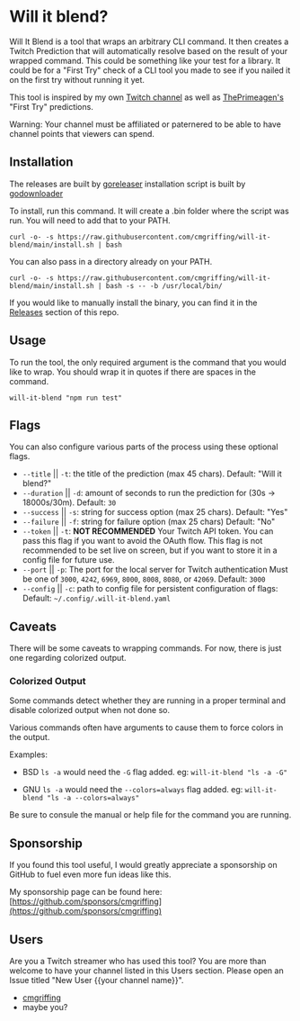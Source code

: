 # Will it blend?

Will It Blend is a tool that wraps an arbitrary CLI command. It then creates a Twitch Prediction that will automatically resolve based on the result of your wrapped command. This could be something like your test for a library. It could be for a "First Try" check of a CLI tool you made to see if you nailed it on the first try without running it yet.

This tool is inspired by my own [Twitch channel](https://www.twitch.tv/cmgriffing) as well as [ThePrimeagen's](https://www.twitch.tv/theprimeagen) "First Try" predictions.

Warning: Your channel must be affiliated or paternered to be able to have channel points that viewers can spend.

## Installation

The releases are built by [goreleaser](https://github.com/goreleaser/goreleaser) installation script is built by [godownloader](https://github.com/goreleaser/godownloader)

To install, run this command. It will create a .bin folder where the script was run. You will need to add that to your PATH.

```
curl -o- -s https://raw.githubusercontent.com/cmgriffing/will-it-blend/main/install.sh | bash
```

You can also pass in a directory already on your PATH.

```
curl -o- -s https://raw.githubusercontent.com/cmgriffing/will-it-blend/main/install.sh | bash -s -- -b /usr/local/bin/
```

If you would like to manually install the binary, you can find it in the [Releases](https://github.com/cmgriffing/will-it-blend/releases) section of this repo.


## Usage

To run the tool, the only required argument is the command that you would like to wrap. You should wrap it in quotes if there are spaces in the command.

```
will-it-blend "npm run test"
```

## Flags

You can also configure various parts of the process using these optional flags.

- `--title` || `-t`: the title of the prediction (max 45 chars). Default: "Will it blend?"
- `--duration` || `-d`: amount of seconds to run the prediction for (30s -> 18000s/30m). Default: `30`
- `--success` || `-s`: string for success option (max 25 chars). Default: "Yes"
- `--failure` || `-f`: string for failure option (max 25 chars) Default: "No"
- `--token` || `-t`: __NOT RECOMMENDED__ Your Twitch API token. You can pass this flag if you want to avoid the OAuth flow. This flag is not recommended to be set live on screen, but if you want to store it in a config file for future use.
- `--port` || `-p`: The port for the local server for Twitch authentication
  Must be one of `3000`, `4242`, `6969`, `8000`, `8008`, `8080`, or `42069`. Default: `3000`
- `--config` || `-c`: path to config file for persistent configuration of flags: Default: `~/.config/.will-it-blend.yaml`

## Caveats

There will be some caveats to wrapping commands. For now, there is just one regarding colorized output.

### Colorized Output

Some commands detect whether they are running in a proper terminal and disable colorized output when not done so.

Various commands often have arguments to cause them to force colors in the output.

Examples:

- BSD `ls -a` would need the `-G` flag added.
  eg: `will-it-blend "ls -a -G"`

- GNU `ls -a` would need the `--colors=always` flag added.
  eg: `will-it-blend "ls -a --colors=always"`

Be sure to consule the manual or help file for the command you are running.

## Sponsorship

If you found this tool useful, I would greatly appreciate a sponsorship on GitHub to fuel even more fun ideas like this.

My sponsorship page can be found here: [https://github.com/sponsors/cmgriffing](https://github.com/sponsors/cmgriffing)

## Users

Are you a Twitch streamer who has used this tool? You are more than welcome to have your channel listed in this Users section. Please open an Issue titled "New User {{your channel name}}".

- [cmgriffing](https://www.twitch.tv/cmgriffing)
- maybe you?
